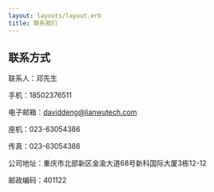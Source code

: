 ```yaml
---
layout: layouts/layout.erb
title: 联系我们
---
```


## 联系方式

联系人：邓先生

手机：18502376511

电子邮箱：<daviddeng@lianwutech.com>

座机：023-63054386

传真：023-63054386

公司地址：重庆市北部新区金渝大道68号新科国际大厦3栋12-12

邮政编码：401122

